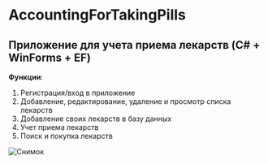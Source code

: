 # AccountingForTakingPills
## Приложение для учета приема лекарств (C# + WinForms + EF)

**Функции**:
1. Регистрация/вход в приложение
2. Добавление, редактирование, удаление и просмотр списка лекарств
3. Добавление своих лекарств в базу данных
4. Учет приема лекарств
5. Поиск и покупка лекарств

![Снимок](https://user-images.githubusercontent.com/86565009/149656354-03612fe5-f32e-4e48-bacf-91b3d01a2951.PNG)
